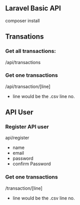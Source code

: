 ## Laravel Basic API

composer install


## Transations

### Get all transactions:
/api/transactions

### Get one transactions
/api/transaction/[line]

* line would be the .csv line no.


## API User

### Register API user
api/register

* name
* email
* password
* confirm Password

### Get one transactions
/transaction/[line]

* line would be the .csv line no.
